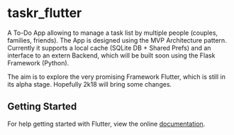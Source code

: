 # taskr_flutter

A To-Do App allowing to manage a task list by multiple people (couples, families, friends).
The App is designed using the MVP Architecture pattern. Currently it supports a local cache (SQLite DB + Shared Prefs) and an interface to an extern Backend, which will be built soon using the Flask Framework (Python).

The aim is to explore the very promising Framework Flutter, which is still in its alpha stage. Hopefully 2k18 will bring some changes.


## Getting Started

For help getting started with Flutter, view the online
[documentation](http://flutter.io/).
